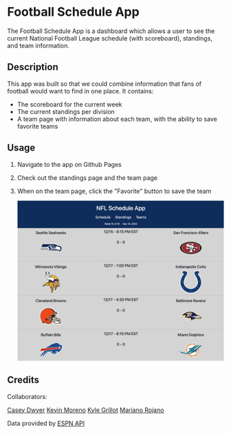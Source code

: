 # Football Schedule App
The Football Schedule App is a dashboard which allows a user to see the current National Football League schedule (with scoreboard), standings, and team information.

## Description

This app was built so that we could combine information that fans of football would want to find in one place. It contains:

- The scoreboard for the current week
- The current standings per division
- A team page with information about each team, with the ability to save favorite teams

## Usage

1. Navigate to the app on Github Pages
2. Check out the standings page and the team page
3. When on the team page, click the "Favorite" button to save the team

    ![Football App Homepage](./assets/images/homepage_readme.png)

## Credits

Collaborators:

[Casey Dwyer](https://github.com/exzilium)
[Kevin Moreno](https://github.com/ClassyKD)
[Kyle Grillot](https://github.com/kyle10888)
[Mariano Rojano](https://github.com/mawiano)

Data provided by [ESPN API](http://www.espn.com/apis/devcenter/docs/)